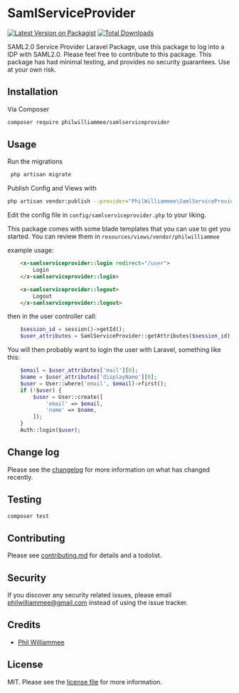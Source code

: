# SamlServiceProvider

[![Latest Version on Packagist][ico-version]][link-packagist]
[![Total Downloads][ico-downloads]][link-downloads]

SAML2.0 Service Provider Laravel Package, use this package to log into a IDP with SAML2.0. Please feel free to contribute to this package. This package has had minimal testing, and provides no security guarantees. Use at your own risk.

## Installation

Via Composer

``` bash
composer require philwilliammee/samlserviceprovider
```

## Usage

Run the migrations

```bash
 php artisan migrate
 ```

Publish Config and Views with

```bash
php artisan vendor:publish --provider="PhilWilliammee\SamlServiceProvider\SamlServiceProviderServiceProvider"
```

Edit the config file in `config/samlserviceprovider.php` to your liking.

This package comes with some blade templates that you can use to get you started. You can review them in `resources/views/vendor/philwilliammee`

example usage:

```html
    <x-samlserviceprovider::login redirect="/user">
        Login
    </x-samlserviceprovider::login>

    <x-samlserviceprovider::logout>
        Logout
    </x-samlserviceprovider::logout>
```

then in the user controller call:

```php
    $session_id = session()->getId();
    $user_attributes = SamlServiceProvider::getAttributes($session_id);
```

You will then probably want to login the user with Laravel, something like this:

```php
    $email = $user_attributes['mail'][0];
    $name = $user_attributes['displayName'][0];
    $user = User::where('email', $email)->first();
    if (!$user) {
        $user = User::create([
            'email' => $email,
            'name' => $name,
        ]);
    }
    Auth::login($user);
```

## Change log

Please see the [changelog](changelog.md) for more information on what has changed recently.

## Testing

``` bash
composer test
```

## Contributing

Please see [contributing.md](contributing.md) for details and a todolist.

## Security

If you discover any security related issues, please email philwilliammee@gmail.com instead of using the issue tracker.

## Credits

- [Phil Williammee][link-author]

## License

MIT. Please see the [license file](license.md) for more information.

[ico-version]: https://img.shields.io/packagist/v/philwilliammee/samlserviceprovider.svg?style=flat-square
[ico-downloads]: https://img.shields.io/packagist/dt/philwilliammee/samlserviceprovider.svg?style=flat-square
[ico-travis]: https://img.shields.io/travis/philwilliammee/samlserviceprovider/master.svg?style=flat-square
[ico-styleci]: https://styleci.io/repos/12345678/shield

[link-packagist]: https://packagist.org/packages/philwilliammee/samlserviceprovider
[link-downloads]: https://packagist.org/packages/philwilliammee/samlserviceprovider
[link-travis]: https://travis-ci.org/philwilliammee/samlserviceprovider
[link-styleci]: https://styleci.io/repos/12345678
[link-author]: https://github.com/philwilliammee
[link-contributors]: ../../contributors
